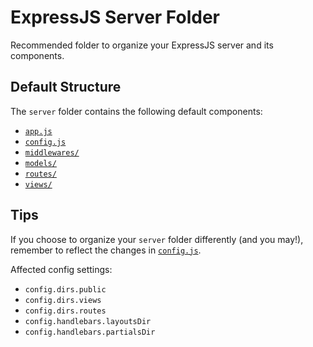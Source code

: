 # ExpressJS Server Folder

Recommended folder to organize your ExpressJS server and its components.

## Default Structure

The ```server``` folder contains the following default components:

* [```app.js```](app.js)
* [```config.js```](config.js)
* [```middlewares/```](middlewares/)
* [```models/```](models/)
* [```routes/```](routes/)
* [```views/```](views/)

## Tips
If you choose to organize your ```server``` folder differently (and you may!), 
remember to reflect the changes in [```config.js```](config.js).

Affected config settings:

* ```config.dirs.public```
* ```config.dirs.views```
* ```config.dirs.routes```
* ```config.handlebars.layoutsDir```
* ```config.handlebars.partialsDir```

